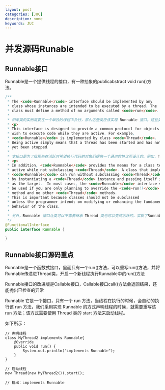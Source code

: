 ```yaml
---
layout: post
categories: [JUC]
description: none
keywords: JUC
---
```

# 并发源码Runable

## Runnable接口
Runnable是一个提供线程的接口，有一种抽象的publicabstract void run()方法。
```java
/**
 * The <code>Runnable</code> interface should be implemented by any
 * class whose instances are intended to be executed by a thread. The
 * class must define a method of no arguments called <code>run</code>.
 * 
 * 如果类的实例需要在一个单独的线程中执行，那么这些类应该实现 Runnable 接口。这些类必须定义一个无参的 run 方法。
 * <p>
 * This interface is designed to provide a common protocol for objects that
 * wish to execute code while they are active. For example,
 * <code>Runnable</code> is implemented by class <code>Thread</code>.
 * Being active simply means that a thread has been started and has not
 * yet been stopped.
 * 
 * 本接口是为了给那些在活跃时希望执行代码的对象们提供一个通用的协议而设计的。例如，Thread 类便实现了 Runnable 接口。活跃一般是指一个线程已经启动且还没有停止。
 * <p>
 * In addition, <code>Runnable</code> provides the means for a class to be
 * active while not subclassing <code>Thread</code>. A class that implements
 * <code>Runnable</code> can run without subclassing <code>Thread</code>
 * by instantiating a <code>Thread</code> instance and passing itself in
 * as the target.  In most cases, the <code>Runnable</code> interface should
 * be used if you are only planning to override the <code>run()</code>
 * method and no other <code>Thread</code> methods.
 * This is important because classes should not be subclassed
 * unless the programmer intends on modifying or enhancing the fundamental
 * behavior of the class.
 * 
 * 另外，Runnable 接口让类可以不需要继承 Thread 类也可以变成活跃的。实现了Runnable 接口的类可以不继承 Thread 类，而是通过实例化一个 Thread 实例并把自己作为目标传给该实例来获得运行。如果你只是打算覆写 Thread 类 的 run 方法，而没有覆写其他方法，那么应该使用 Runnable 接口。这很重要，因为除非程序员打算修改或加强类的基础行为，否则不应该继承类。
 */
@FunctionalInterface
public interface Runnable {

}
```

## Runnable接口源码重点
Runnable是一个函数式接口，里面只有一个run()方法，可以重写run()方法，并将Runnable传递进Thread类，开启一个新线程执行Runnable中的run()方法

Runnable接口的改进版是Callable接口，Callable接口call()方法会返回结果，还能抛出已检查的异常

Runnable 它是一个接口，只有一个 run 方法，当线程在执行的时候，会自动的执行该 run 方法，我们采用实现 Runnable 的方式声明线程的时候，就需要重写该 run 方法；该方式需要使用 Thread 类的 start 方法来启动线程。

如下所示：
```
// 声明线程
class MyThread2 implements Runnable{
    @Override
    public void run() {
        System.out.println("implements Runnable");
    }
}
 
// 启动线程
new Thread(new MyThread2()).start();
 
// 输出：implements Runnable 
```


